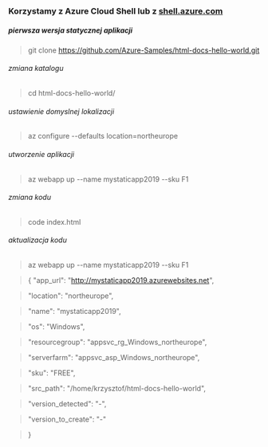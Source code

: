 ### Korzystamy z Azure Cloud Shell lub z [shell.azure.com](http://shell.azure.com/)


##### pierwsza wersja statycznej aplikacji 

> git clone https://github.com/Azure-Samples/html-docs-hello-world.git 

###### zmiana katalogu 
> cd html-docs-hello-world/

###### ustawienie domyslnej lokalizacji
> az configure --defaults location=northeurope

###### utworzenie aplikacji  
> az webapp up --name mystaticapp2019 --sku F1

###### zmiana kodu 
> code index.html 

###### aktualizacja kodu 
> az webapp up --name mystaticapp2019 --sku F1


> {
>   "app_url": "http://mystaticapp2019.azurewebsites.net",

>   "location": "northeurope",

>   "name": "mystaticapp2019",

>   "os": "Windows",

>  "resourcegroup": "appsvc_rg_Windows_northeurope",

>   "serverfarm": "appsvc_asp_Windows_northeurope",

>   "sku": "FREE",

>   "src_path": "/home/krzysztof/html-docs-hello-world",

>   "version_detected": "-",

>   "version_to_create": "-"

> }
